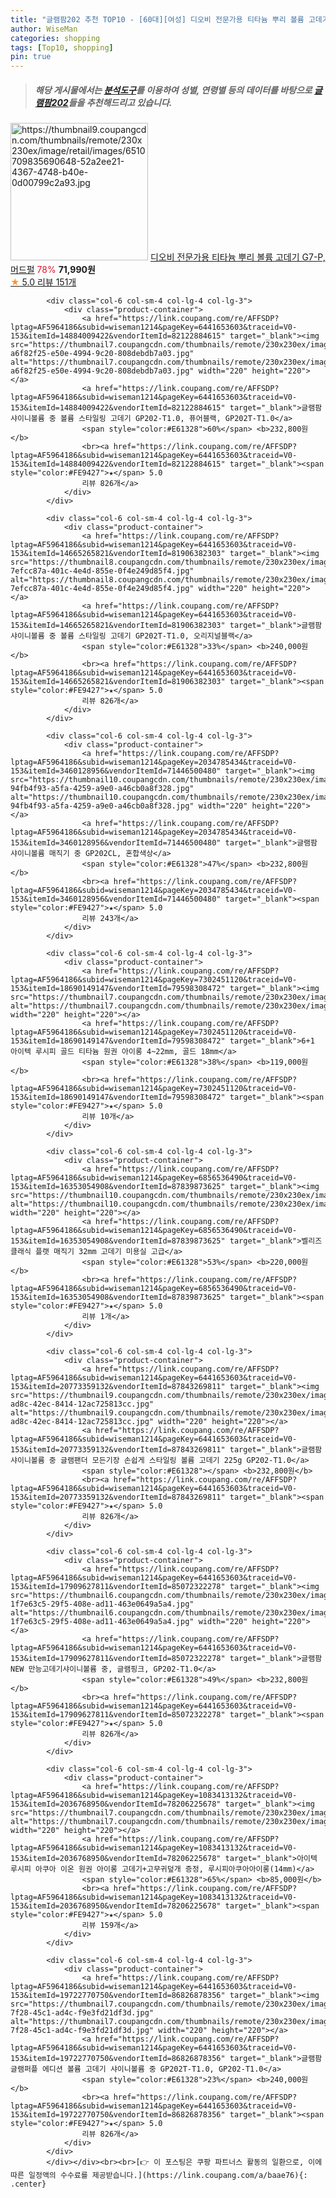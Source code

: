 ```yaml
---
title: "글램팜202 추천 TOP10 - [60대][여성] 디오비 전문가용 티타늄 뿌리 볼륨 고데기 G7-P, 머드펄"
author: WiseMan
categories: shopping
tags: [Top10, shopping]
pin: true
---
```


> ##### 해당 게시물에서는 [**분석도구**](https://itemscout.io/)를 이용하여 **성별**, **연령별** 등의 데이터를 바탕으로 [**글램팜202**](https://link.coupang.com/a/baae76)들을 추천해드리고 있습니다.
<div class="container"><div class="row">
            <div class="col-6 col-sm-4 col-lg-4 col-lg-3">
                <div class="product-container">
                    <a href="https://link.coupang.com/re/AFFSDP?lptag=AF5964186&subid=wiseman1214&pageKey=6120561320&traceid=V0-153&itemId=11598993721&vendorItemId=78873769137" target="_blank"><img src="https://thumbnail9.coupangcdn.com/thumbnails/remote/230x230ex/image/retail/images/6510709835690648-52a2ee21-4367-4748-b40e-0d00799c2a93.jpg" alt="https://thumbnail9.coupangcdn.com/thumbnails/remote/230x230ex/image/retail/images/6510709835690648-52a2ee21-4367-4748-b40e-0d00799c2a93.jpg" width="220" height="220"></a>
                    <a href="https://link.coupang.com/re/AFFSDP?lptag=AF5964186&subid=wiseman1214&pageKey=6120561320&traceid=V0-153&itemId=11598993721&vendorItemId=78873769137" target="_blank">디오비 전문가용 티타늄 뿌리 볼륨 고데기 G7-P, 머드펄</a>
                    <span style="color:#E61328">78%</span> <b>71,990원</b>
                    <br><a href="https://link.coupang.com/re/AFFSDP?lptag=AF5964186&subid=wiseman1214&pageKey=6120561320&traceid=V0-153&itemId=11598993721&vendorItemId=78873769137" target="_blank"><span style="color:#FE9427">★</span> 5.0
                    리뷰 151개</a>
                </div>
            </div>
            
            <div class="col-6 col-sm-4 col-lg-4 col-lg-3">
                <div class="product-container">
                    <a href="https://link.coupang.com/re/AFFSDP?lptag=AF5964186&subid=wiseman1214&pageKey=6441653603&traceid=V0-153&itemId=14884009422&vendorItemId=82122884615" target="_blank"><img src="https://thumbnail7.coupangcdn.com/thumbnails/remote/230x230ex/image/retail/images/1590393413947270-a6f82f25-e50e-4994-9c20-808debdb7a03.jpg" alt="https://thumbnail7.coupangcdn.com/thumbnails/remote/230x230ex/image/retail/images/1590393413947270-a6f82f25-e50e-4994-9c20-808debdb7a03.jpg" width="220" height="220"></a>
                    <a href="https://link.coupang.com/re/AFFSDP?lptag=AF5964186&subid=wiseman1214&pageKey=6441653603&traceid=V0-153&itemId=14884009422&vendorItemId=82122884615" target="_blank">글램팜 샤이니볼륨 중 볼륨 스타일링 고데기 GP202-T1.0, 퓨어블랙, GP202T-T1.0</a>
                    <span style="color:#E61328">60%</span> <b>232,800원</b>
                    <br><a href="https://link.coupang.com/re/AFFSDP?lptag=AF5964186&subid=wiseman1214&pageKey=6441653603&traceid=V0-153&itemId=14884009422&vendorItemId=82122884615" target="_blank"><span style="color:#FE9427">★</span> 5.0
                    리뷰 826개</a>
                </div>
            </div>
            
            <div class="col-6 col-sm-4 col-lg-4 col-lg-3">
                <div class="product-container">
                    <a href="https://link.coupang.com/re/AFFSDP?lptag=AF5964186&subid=wiseman1214&pageKey=6441653603&traceid=V0-153&itemId=14665265821&vendorItemId=81906382303" target="_blank"><img src="https://thumbnail8.coupangcdn.com/thumbnails/remote/230x230ex/image/retail/images/978359149139999-7efcc87a-401c-4e4d-855e-0f4e249d85f4.jpg" alt="https://thumbnail8.coupangcdn.com/thumbnails/remote/230x230ex/image/retail/images/978359149139999-7efcc87a-401c-4e4d-855e-0f4e249d85f4.jpg" width="220" height="220"></a>
                    <a href="https://link.coupang.com/re/AFFSDP?lptag=AF5964186&subid=wiseman1214&pageKey=6441653603&traceid=V0-153&itemId=14665265821&vendorItemId=81906382303" target="_blank">글램팜 샤이니볼륨 중 볼륨 스타일링 고데기 GP202T-T1.0, 오리지널블랙</a>
                    <span style="color:#E61328">33%</span> <b>240,000원</b>
                    <br><a href="https://link.coupang.com/re/AFFSDP?lptag=AF5964186&subid=wiseman1214&pageKey=6441653603&traceid=V0-153&itemId=14665265821&vendorItemId=81906382303" target="_blank"><span style="color:#FE9427">★</span> 5.0
                    리뷰 826개</a>
                </div>
            </div>
            
            <div class="col-6 col-sm-4 col-lg-4 col-lg-3">
                <div class="product-container">
                    <a href="https://link.coupang.com/re/AFFSDP?lptag=AF5964186&subid=wiseman1214&pageKey=2034785434&traceid=V0-153&itemId=3460128956&vendorItemId=71446500480" target="_blank"><img src="https://thumbnail10.coupangcdn.com/thumbnails/remote/230x230ex/image/retail/images/977896671015740-94fb4f93-a5fa-4259-a9e0-a46cb0a8f328.jpg" alt="https://thumbnail10.coupangcdn.com/thumbnails/remote/230x230ex/image/retail/images/977896671015740-94fb4f93-a5fa-4259-a9e0-a46cb0a8f328.jpg" width="220" height="220"></a>
                    <a href="https://link.coupang.com/re/AFFSDP?lptag=AF5964186&subid=wiseman1214&pageKey=2034785434&traceid=V0-153&itemId=3460128956&vendorItemId=71446500480" target="_blank">글램팜 샤이니볼륨 매직기 중 GP202CL, 혼합색상</a>
                    <span style="color:#E61328">47%</span> <b>232,800원</b>
                    <br><a href="https://link.coupang.com/re/AFFSDP?lptag=AF5964186&subid=wiseman1214&pageKey=2034785434&traceid=V0-153&itemId=3460128956&vendorItemId=71446500480" target="_blank"><span style="color:#FE9427">★</span> 5.0
                    리뷰 243개</a>
                </div>
            </div>
            
            <div class="col-6 col-sm-4 col-lg-4 col-lg-3">
                <div class="product-container">
                    <a href="https://link.coupang.com/re/AFFSDP?lptag=AF5964186&subid=wiseman1214&pageKey=7302451120&traceid=V0-153&itemId=18690149147&vendorItemId=79598308472" target="_blank"><img src="https://thumbnail7.coupangcdn.com/thumbnails/remote/230x230ex/image/vendor_inventory/8b16/de37dbd8fb627318d71ea337a6cd3709354f91f1085f2f9729125bced63f.jpg" alt="https://thumbnail7.coupangcdn.com/thumbnails/remote/230x230ex/image/vendor_inventory/8b16/de37dbd8fb627318d71ea337a6cd3709354f91f1085f2f9729125bced63f.jpg" width="220" height="220"></a>
                    <a href="https://link.coupang.com/re/AFFSDP?lptag=AF5964186&subid=wiseman1214&pageKey=7302451120&traceid=V0-153&itemId=18690149147&vendorItemId=79598308472" target="_blank">6+1 아이텍 루시피 골드 티타늄 원권 아이롱 4~22mm, 골드 18mm</a>
                    <span style="color:#E61328">38%</span> <b>119,000원</b>
                    <br><a href="https://link.coupang.com/re/AFFSDP?lptag=AF5964186&subid=wiseman1214&pageKey=7302451120&traceid=V0-153&itemId=18690149147&vendorItemId=79598308472" target="_blank"><span style="color:#FE9427">★</span> 5.0
                    리뷰 10개</a>
                </div>
            </div>
            
            <div class="col-6 col-sm-4 col-lg-4 col-lg-3">
                <div class="product-container">
                    <a href="https://link.coupang.com/re/AFFSDP?lptag=AF5964186&subid=wiseman1214&pageKey=6856536490&traceid=V0-153&itemId=16353054908&vendorItemId=87839873625" target="_blank"><img src="https://thumbnail10.coupangcdn.com/thumbnails/remote/230x230ex/image/vendor_inventory/c56f/7b61fc7da5b7b9212ab4c40c93a2bff777d3fbb1df819bf2533ddea786d6.jpg" alt="https://thumbnail10.coupangcdn.com/thumbnails/remote/230x230ex/image/vendor_inventory/c56f/7b61fc7da5b7b9212ab4c40c93a2bff777d3fbb1df819bf2533ddea786d6.jpg" width="220" height="220"></a>
                    <a href="https://link.coupang.com/re/AFFSDP?lptag=AF5964186&subid=wiseman1214&pageKey=6856536490&traceid=V0-153&itemId=16353054908&vendorItemId=87839873625" target="_blank">벨리즈 클래식 플랫 매직기 32mm 고데기 미용실 고급</a>
                    <span style="color:#E61328">53%</span> <b>220,000원</b>
                    <br><a href="https://link.coupang.com/re/AFFSDP?lptag=AF5964186&subid=wiseman1214&pageKey=6856536490&traceid=V0-153&itemId=16353054908&vendorItemId=87839873625" target="_blank"><span style="color:#FE9427">★</span> 5.0
                    리뷰 1개</a>
                </div>
            </div>
            
            <div class="col-6 col-sm-4 col-lg-4 col-lg-3">
                <div class="product-container">
                    <a href="https://link.coupang.com/re/AFFSDP?lptag=AF5964186&subid=wiseman1214&pageKey=6441653603&traceid=V0-153&itemId=20773359132&vendorItemId=87843269811" target="_blank"><img src="https://thumbnail9.coupangcdn.com/thumbnails/remote/230x230ex/image/retail/images/2023/11/21/15/7/93f1e9f4-ad8c-42ec-8414-12ac725813cc.jpg" alt="https://thumbnail9.coupangcdn.com/thumbnails/remote/230x230ex/image/retail/images/2023/11/21/15/7/93f1e9f4-ad8c-42ec-8414-12ac725813cc.jpg" width="220" height="220"></a>
                    <a href="https://link.coupang.com/re/AFFSDP?lptag=AF5964186&subid=wiseman1214&pageKey=6441653603&traceid=V0-153&itemId=20773359132&vendorItemId=87843269811" target="_blank">글램팜 샤이니볼륨 중 글램팬더 모든기장 손쉽게 스타일링 볼륨 고데기 225g GP202-T1.0</a>
                    <span style="color:#E61328"></span> <b>232,800원</b>
                    <br><a href="https://link.coupang.com/re/AFFSDP?lptag=AF5964186&subid=wiseman1214&pageKey=6441653603&traceid=V0-153&itemId=20773359132&vendorItemId=87843269811" target="_blank"><span style="color:#FE9427">★</span> 5.0
                    리뷰 826개</a>
                </div>
            </div>
            
            <div class="col-6 col-sm-4 col-lg-4 col-lg-3">
                <div class="product-container">
                    <a href="https://link.coupang.com/re/AFFSDP?lptag=AF5964186&subid=wiseman1214&pageKey=6441653603&traceid=V0-153&itemId=17909627811&vendorItemId=85072322278" target="_blank"><img src="https://thumbnail6.coupangcdn.com/thumbnails/remote/230x230ex/image/retail/images/1693712879041092-1f7e63c5-29f5-408e-ad11-463e0649a5a4.jpg" alt="https://thumbnail6.coupangcdn.com/thumbnails/remote/230x230ex/image/retail/images/1693712879041092-1f7e63c5-29f5-408e-ad11-463e0649a5a4.jpg" width="220" height="220"></a>
                    <a href="https://link.coupang.com/re/AFFSDP?lptag=AF5964186&subid=wiseman1214&pageKey=6441653603&traceid=V0-153&itemId=17909627811&vendorItemId=85072322278" target="_blank">글램팜 NEW 만능고데기샤이니볼륨 중, 글램핑크, GP202-T1.0</a>
                    <span style="color:#E61328">49%</span> <b>232,800원</b>
                    <br><a href="https://link.coupang.com/re/AFFSDP?lptag=AF5964186&subid=wiseman1214&pageKey=6441653603&traceid=V0-153&itemId=17909627811&vendorItemId=85072322278" target="_blank"><span style="color:#FE9427">★</span> 5.0
                    리뷰 826개</a>
                </div>
            </div>
            
            <div class="col-6 col-sm-4 col-lg-4 col-lg-3">
                <div class="product-container">
                    <a href="https://link.coupang.com/re/AFFSDP?lptag=AF5964186&subid=wiseman1214&pageKey=1083413132&traceid=V0-153&itemId=2036768950&vendorItemId=78206225678" target="_blank"><img src="https://thumbnail7.coupangcdn.com/thumbnails/remote/230x230ex/image/vendor_inventory/6256/4daf4b6052a78a1fa2ec37dce327d214cd149c8da802e8afb724427b5c1b.jpg" alt="https://thumbnail7.coupangcdn.com/thumbnails/remote/230x230ex/image/vendor_inventory/6256/4daf4b6052a78a1fa2ec37dce327d214cd149c8da802e8afb724427b5c1b.jpg" width="220" height="220"></a>
                    <a href="https://link.coupang.com/re/AFFSDP?lptag=AF5964186&subid=wiseman1214&pageKey=1083413132&traceid=V0-153&itemId=2036768950&vendorItemId=78206225678" target="_blank">아이텍 루시피 아쿠아 이온 원권 아이롱 고데기+고무귀덮개 증정, 루시피아쿠아아이롱(14mm)</a>
                    <span style="color:#E61328">65%</span> <b>85,000원</b>
                    <br><a href="https://link.coupang.com/re/AFFSDP?lptag=AF5964186&subid=wiseman1214&pageKey=1083413132&traceid=V0-153&itemId=2036768950&vendorItemId=78206225678" target="_blank"><span style="color:#FE9427">★</span> 5.0
                    리뷰 159개</a>
                </div>
            </div>
            
            <div class="col-6 col-sm-4 col-lg-4 col-lg-3">
                <div class="product-container">
                    <a href="https://link.coupang.com/re/AFFSDP?lptag=AF5964186&subid=wiseman1214&pageKey=6441653603&traceid=V0-153&itemId=19722770750&vendorItemId=86826878356" target="_blank"><img src="https://thumbnail7.coupangcdn.com/thumbnails/remote/230x230ex/image/retail/images/2023/08/09/10/3/20080ba6-7f28-45c1-ad4c-f9e3fd21df3d.jpg" alt="https://thumbnail7.coupangcdn.com/thumbnails/remote/230x230ex/image/retail/images/2023/08/09/10/3/20080ba6-7f28-45c1-ad4c-f9e3fd21df3d.jpg" width="220" height="220"></a>
                    <a href="https://link.coupang.com/re/AFFSDP?lptag=AF5964186&subid=wiseman1214&pageKey=6441653603&traceid=V0-153&itemId=19722770750&vendorItemId=86826878356" target="_blank">글램팜 글램퍼플 에디션 볼륨 고데기 샤이니볼륨 중 GP202T-T1.0, GP202-T1.0</a>
                    <span style="color:#E61328">23%</span> <b>240,000원</b>
                    <br><a href="https://link.coupang.com/re/AFFSDP?lptag=AF5964186&subid=wiseman1214&pageKey=6441653603&traceid=V0-153&itemId=19722770750&vendorItemId=86826878356" target="_blank"><span style="color:#FE9427">★</span> 5.0
                    리뷰 826개</a>
                </div>
            </div>
            </div></div><br><br>[👉 이 포스팅은 쿠팡 파트너스 활동의 일환으로, 이에 따른 일정액의 수수료를 제공받습니다.](https://link.coupang.com/a/baae76){: .center}